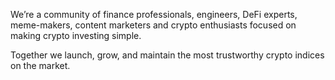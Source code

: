 We’re a community of finance professionals, engineers, DeFi experts, meme-makers, content marketers and crypto enthusiasts focused on making crypto investing simple. 

Together we launch, grow, and maintain the most trustworthy crypto indices on the market.